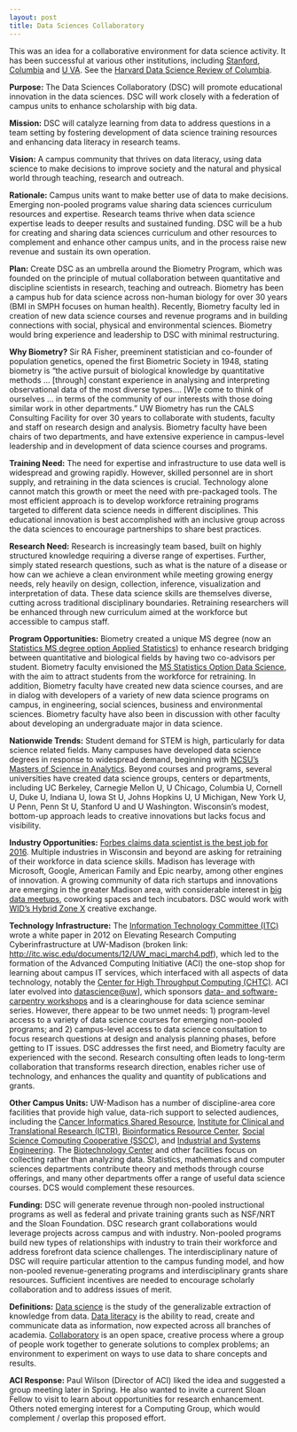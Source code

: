```yaml
---
layout: post
title: Data Sciences Collaboratory
---
```


This was an idea for a collaborative environment for data science activity. It has been successful at various other institutions, including [Stanford](https://datascience.stanford.edu/programs/data-science-collaboratory), [Columbia](https://entrepreneurship.columbia.edu/collaboratory/) and [U VA](https://datascience.virginia.edu/research/CAEDS). See
the [Harvard Data Science Review of Columbia](https://hdsr.mitpress.mit.edu/pub/j8v2h5hc/release/5).

**Purpose:** The Data Sciences Collaboratory (DSC) will promote educational innovation in the data sciences. DSC will work closely with a federation of campus units to enhance scholarship with big data.

**Mission:** DSC will catalyze learning from data to address questions in a team setting by fostering development of data science training resources and enhancing data literacy in research teams.

**Vision:** A campus community that thrives on data literacy, using data science to make decisions to improve society and the natural and physical world through teaching, research and outreach.

**Rationale:** Campus units want to make better use of data to make decisions. Emerging non-pooled programs value sharing data sciences curriculum resources and expertise. Research teams thrive when data science expertise leads to deeper results and sustained funding. DSC will be a hub for creating and sharing data sciences curriculum and other resources to complement and enhance other campus units, and in the process raise new revenue and sustain its own operation. 

**Plan:** Create DSC as an umbrella around the Biometry Program, which was founded on the principle of mutual collaboration between quantitative and discipline scientists in research, teaching and outreach. Biometry has been a campus hub for data science across non-human biology for over 30 years (BMI in SMPH focuses on human health). Recently, Biometry faculty led in creation of new data science courses and revenue programs and in building connections with social, physical and environmental sciences. Biometry would bring experience and leadership to DSC with minimal restructuring.

**Why Biometry?** Sir RA Fisher, preeminent statistician and co-founder of population genetics, opened the first Biometric Society in 1948, stating biometry is “the active pursuit of biological knowledge by quantitative methods … [through] constant experience in analysing and interpreting observational data of the most diverse types…. [W]e come to think of ourselves … in terms of the community of our interests with those doing similar work in other departments.” UW Biometry has run the CALS Consulting Facility for over 30 years to collaborate with students, faculty and staff on research design and analysis. Biometry faculty have been chairs of two departments, and have extensive experience in campus-level leadership and in development of data science courses and programs.

**Training Need:** The need for expertise and infrastructure to use data well is widespread and growing rapidly. However, skilled personnel are in short supply, and retraining in the data sciences is crucial. Technology alone cannot match this growth or meet the need with pre-packaged tools. The most efficient approach is to develop workforce retraining programs targeted to different data science needs in different disciplines. This educational innovation is best accomplished with an inclusive group across the data sciences to encourage partnerships to share best practices. 

**Research Need:** Research is increasingly team based, built on highly structured knowledge requiring a diverse range of expertises. Further, simply stated research questions, such as what is the nature of a disease or how can we achieve a clean environment while meeting growing energy needs, rely heavily on design, collection, inference, visualization and interpretation of data. These data science skills are themselves diverse, cutting across traditional disciplinary boundaries. Retraining researchers will be enhanced through new curriculum aimed at the workforce but accessible to campus staff.

**Program Opportunities:** Biometry created a unique MS degree (now an [Statistics MS degree option Applied Statistics](https://stat.wisc.edu/graduate-admissions/applied-statistics-option/)) to enhance research bridging between quantitative and biological fields by having two co-advisors per student. Biometry faculty envisioned the [MS Statistics Option Data Science](http://www.stat.wisc.edu/ms-degree-data-science-option-ms-ds), with the aim to attract students from the workforce for retraining. In addition, Biometry faculty have created new data science courses, and are in dialog with developers of a variety of new data science programs on campus, in engineering, social sciences, business and environmental sciences. Biometry faculty have also been in discussion with other faculty about developing an undergraduate major in data science.

**Nationwide Trends:** Student demand for STEM is high, particularly for data science related fields. Many campuses have developed data science degrees in response to widespread demand, beginning with [NCSU’s Masters of Science in Analytics](http://analytics.ncsu.edu/).
Beyond courses and programs, several universities have created data science groups, centers or departments, including UC Berkeley, Carnegie Mellon U, U Chicago, Columbia U, Cornell U, Duke U, Indiana U, Iowa St U, Johns Hopkins U, U Michigan, New York U, U Penn, Penn St U, Stanford U and U Washington. Wisconsin’s modest, bottom-up approach leads to creative innovations but lacks focus and visibility.

**Industry Opportunities:** [Forbes claims data scientist is the best job for 2016](https://www.forbes.com/sites/gregoryferenstein/2016/01/20/report-why-data-scientist-is-the-best-job-to-pursue-in-2016). Multiple industries in Wisconsin and beyond are asking for retraining of their workforce in data science skills. Madison has leverage with Microsoft, Google, American Family and Epic nearby, among other engines of innovation. A growing community of data rich startups and innovations are emerging in the greater Madison area, with considerable interest in [big data meetups](https://www.meetup.com/topics/big-data/), coworking spaces and tech incubators. DSC would work with [WID’s Hybrid Zone X](https://wid.wisc.edu/about/history/) creative exchange.

**Technology Infrastructure:** The [Information Technology Committee (ITC)](https://it.wisc.edu/it-community/governance/information-technology-committee-itc/) wrote a white paper in 2012 on Elevating Research Computing Cyberinfrastructure at UW-Madison (broken link: http://itc.wisc.edu/documents/12/UW_maci_march4.pdf), which led to the formation of the Advanced Computing Initiative (ACI) the one-stop shop for learning about campus IT services, which interfaced with all aspects of data technology, notably the [Center for High Throughput Computing (CHTC)](http://chtc.cs.wisc.edu/). ACI later evolved into [datascience@uw](https://datascience.wisc.edu/)], which
sponsors [data- and software- carpentry workshops](https://datascience.wisc.edu/training-resources/) and is a clearinghouse for data science seminar series. However, there appear to be two unmet needs: 1) program-level access to a variety of data science courses for emerging non-pooled programs; and 2) campus-level access to data science consultation to focus research questions at design and analysis planning phases, before getting to IT issues. DSC addresses the first need, and Biometry faculty are experienced with the second. Research consulting often leads to long-term collaboration that transforms research direction, enables richer use of technology, and enhances the quality and quantity of publications and grants.

**Other Campus Units:** UW-Madison has a number of discipline-area core facilities that provide high value, data-rich support to selected audiences, including the 
[Cancer Informatics Shared Resource](http://www.uwhealth.org/uw-carbone-cancer-center/for-researchers/shared-resources/27875),
[Institute for Clinical and Translational Research (ICTR)](https://ictr.wisc.edu/ResearchResources),
[Bioinformatics Resource Center](http://www.biotech.wisc.edu/services/brc),
[Social Science Computing Cooperative (SSCC)](http://www.ssc.wisc.edu/sscc/),
and
[Industrial and Systems Engineering](http://www.engr.wisc.edu/isye.html).
The [Biotechnology Center](http://www.biotech.wisc.edu/)
and other facilities focus on collecting rather than analyzing data. Statistics, mathematics and computer sciences departments contribute theory and methods through course offerings, and many other departments offer a range of useful data science courses. DCS would complement these resources.

**Funding:** DSC will generate revenue through non-pooled instructional programs as well as federal and private training grants such as NSF/NRT and the Sloan Foundation. DSC research grant collaborations would leverage projects across campus and with industry. Non-pooled programs build new types of relationships with industry to train their workforce and address forefront data science challenges. The interdisciplinary nature of DSC will require particular attention to the campus funding model, and how non-pooled revenue-generating programs and interdisciplinary grants share resources. Sufficient incentives are needed to encourage scholarly collaboration and to address issues of merit.

**Definitions:** [Data science](https://en.wikipedia.org/wiki/Data_science) is the study of the generalizable extraction of knowledge from data. [Data literacy](https://en.wikipedia.org/wiki/Data_literacy) is the ability to read, create and communicate data as information, now expected across all branches of academia. [Collaboratory](https://en.wikipedia.org/wiki/Collaboratory) is an open space, creative process where a group of people work together to generate solutions to complex problems; an environment to experiment on ways to use data to share concepts and results.

**ACI Response:** Paul Wilson (Director of ACI) liked the idea and suggested a group meeting later in Spring. He also wanted to invite a current Sloan Fellow to visit to learn about opportunities for research enhancement. Others noted emerging interest for a Computing Group, which would complement / overlap this proposed effort.